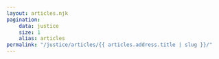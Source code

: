 ```yaml
---
layout: articles.njk
pagination:
    data: justice
    size: 1
    alias: articles
permalink: "/justice/articles/{{ articles.address.title | slug }}/"
---
```

